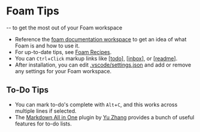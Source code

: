 # Foam Tips

-- to get the most out of your Foam workspace

- Reference the [foam documentation workspace](https://foambubble.github.io/foam) to get an idea of what Foam is and how to use it.
- For up-to-date tips, see [Foam Recipes](https://foambubble.github.io/foam/recipes/recipes).
- You can `Ctrl`+`Click` markup links like [[todo]], [[inbox]], or [[readme]].
- After installation, you can edit [.vscode/settings.json](.vscode/settings.json) and add or remove any settings for your Foam workspace.

## To-Do Tips

- You can mark to-do's complete with `Alt`+`C`, and this works across multiple lines if selected.
- The [Markdown All in One](https://marketplace.visualstudio.com/items?itemName=yzhang.markdown-all-in-one) plugin by [Yu Zhang](https://github.com/yzhang-gh) provides a bunch of useful features for to-do lists.

[//begin]: # "Autogenerated link references for markdown compatibility"
[todo]: todo.md "Todo"
[inbox]: inbox.md "Inbox"
[readme]: readme.md "Readme"
[//end]: # "Autogenerated link references"